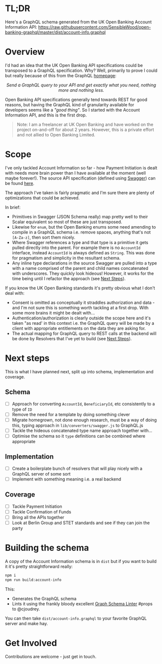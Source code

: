 TL;DR
===

Here's a GraphQL schema generated from the UK Open Banking Account Information API: https://raw.githubusercontent.com/SensibleWood/open-banking-graphql/master/dist/account-info.graphql

Overview
===

I'd had an idea that the UK Open Banking API specifications could be transposed to a GraphQL specification. Why? Well, primarily to prove I could but really because of this from the GraphQL [homepage](https://graphql.org/):

<p align="center"><i>Send a GraphQL query to your API and get exactly what you need, nothing more and nothing less.</i></p>

Open Banking API specifications generally tend towards REST for good reasons, but having the GraphQL kind of granularity available for developers seems like a *"good thing"*. So I started with the Account Information API, and this is the first drop.

> Note: I am a freelancer at UK Open Banking and have worked on the project on-and-off for about 2 years. However, this is a private effort and not allied to Open Banking Limited.

Scope
===

I've only tackled Account Information so far - how Payment Initiation is dealt with needs more brain power than I have available at the moment (well maybe forever!). The source API specification (defined using [Swagger](https://github.com/OAI/OpenAPI-Specification/blob/master/versions/2.0.md)) can be found [here](https://github.com/OpenBankingUK/read-write-api-specs/blob/v3.1.0/dist/account-info-swagger.json).

The approach I've taken is fairly pragmatic and I'm sure there are plenty of optimizations that could be achieved.

In brief:

* Primitives in Swagger (JSON Schema really) map pretty well to their Scalar equivalent so most of these are just transposed.
* Likewise for `enum`, but the Open Banking enums some need amending to compile in a GraphQL schema i.e. remove spaces, anything that's not `[A-Za-z]`, then sort them nicely.
* Where Swagger references a type and that type is a primitive it gets pulled directly into the parent. For example there is no `AccountId` interface, instead `AccountId` is always defined as `String`. This was done for pragmatism and simplicity in the resultant schema. 
* Any inline type declarations in the source Swagger are pulled into a type with a name comprised of the parent and child names concatenated with underscores. They quickly look hideous! However, it works for the time being until I refactor the approach (see [Next Steps](#Next-Steps)).

If you know the UK Open Banking standards it's pretty obvious what I don't deal with:

* Consent is omitted as conceptually it straddles authorization and data - and I'm not sure this is something worth tackling at a first drop. With some more brains it might be dealt with...
* Authentication/authorization is clearly outside the scope here and it's taken "as read' in this context i.e. the GraphQL query will be made by a client with appropriate entitlements on the data they are asking for.
* The actual mapping for GraphQL query to REST calls at the backend will be done by Resolvers that I've yet to build (see [Next Steps](#Next-Steps)).

Next steps
===

This is what I have planned next, split up into schema, implementation and coverage.

Schema
---

- [ ] Approach for converting `AccountId`, `BeneficiaryId`, etc consistently to a type of `ID`
- [ ] Remove the need for a template by doing something clever
- [ ] Migrate homegrown, not done enough research, must be a way of doing this, typing approach in `lib/converters/swagger.js` to GraphQL.js
- [ ] Tackle the hideous concatenated type name approach together with...
- [ ] Optimise the schema so it `type` definitions can be combined where appropriate

Implementation
---

- [ ] Create a boilerplate bunch of resolvers that will play nicely with a GraphQL server of some sort
- [ ] Implement with something meaning i.e. a real backend

Coverage
---

- [ ] Tackle Payment Initiation
- [ ] Tackle Confirmation of Funds
- [ ] Bring all the APIs together
- [ ] Look at Berlin Group and STET standards and see if they can join the party

Building the schema
===

A copy of the Account Information schema is in `dist` but if you want to build it it's pretty straightforward really:

```bash
npm i
npm run build:account-info
```

This:

- Generates the GraphQL schema
- Lints it using the frankly bloody excellent [Graph Schema Linter](https://github.com/cjoudrey/graphql-schema-linter) #props to @cjoudrey.

You can then take `dist/account-info.graphql` to your favorite GraphQL server and make hay.

Get Involved
===

Contributions are welcome - just get in touch.
